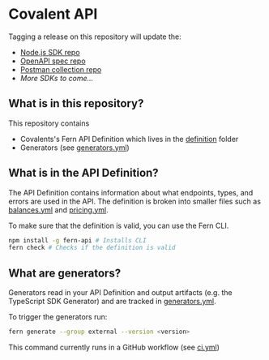 # Covalent API

Tagging a release on this repository will update the:

- [Node.js SDK repo](https://github.com/fern-covalent/covalent-node)
- [OpenAPI spec repo](https://github.com/fern-covalent/covalent-openapi)
- [Postman collection repo](https://github.com/fern-covalent/covalent-postman)
- _More SDKs to come..._

## What is in this repository?

This repository contains

- Covalents's Fern API Definition which lives in the [definition](./fern/api/definition/) folder
- Generators (see [generators.yml](./fern/api/generators.yml))

## What is in the API Definition?

The API Definition contains information about what endpoints, types, and errors are used in the API. The definition is broken into smaller files such as [balances.yml](fern/api/definition/classA/balances.yml) and [pricing.yml](fern/api/definition/pricing.yml).

To make sure that the definition is valid, you can use the Fern CLI.

```bash
npm install -g fern-api # Installs CLI
fern check # Checks if the definition is valid
```

## What are generators?

Generators read in your API Definition and output artifacts (e.g. the TypeScript SDK Generator) and are tracked in [generators.yml](./fern/api/generators.yml).

To trigger the generators run:

```bash
fern generate --group external --version <version>
```

This command currently runs in a GitHub workflow (see [ci.yml](.github/workflows/ci.yml#L32))
